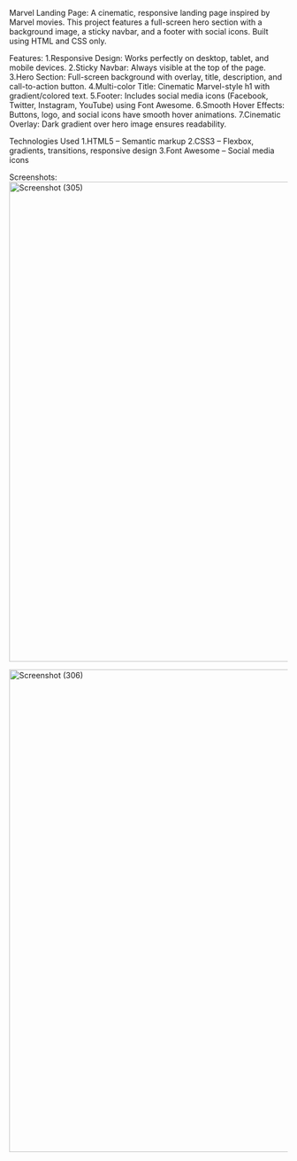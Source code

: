 Marvel Landing Page:
A cinematic, responsive landing page inspired by Marvel movies. This project features a full-screen hero section with a background image, a sticky navbar, and a footer with social icons. Built using HTML and CSS only.

Features:
1.Responsive Design: Works perfectly on desktop, tablet, and mobile devices.
2.Sticky Navbar: Always visible at the top of the page.
3.Hero Section: Full-screen background with overlay, title, description, and call-to-action button.
4.Multi-color Title: Cinematic Marvel-style h1 with gradient/colored text.
5.Footer: Includes social media icons (Facebook, Twitter, Instagram, YouTube) using Font Awesome.
6.Smooth Hover Effects: Buttons, logo, and social icons have smooth hover animations.
7.Cinematic Overlay: Dark gradient over hero image ensures readability.

Technologies Used
1.HTML5 – Semantic markup
2.CSS3 – Flexbox, gradients, transitions, responsive design
3.Font Awesome – Social media icons

Screenshots:
<img width="1894" height="867" alt="Screenshot (305)" src="https://github.com/user-attachments/assets/407cbf99-2aa9-4c4c-9470-5aa3943ea282" />

<img width="1894" height="872" alt="Screenshot (306)" src="https://github.com/user-attachments/assets/08b95d6b-cb10-4534-a87d-da8de917d7e7" />



